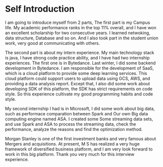 # Self Introduction

I am going to introduce myself from 2 parts, The first part is my Campus life. My academic performance ranks in the top 11% overall, and I have won an excellent scholarship for two consecutive years. I learned netwoking, data structure, Database and so on. And I also took part in the student union work, very good at communicating with others.


The second part is about my intern experience. My main technology stack is java, I have strong code practice ability, and I have had two internship experiences. The first one is in Bytedance. Last winter, I did some backend development in Bytedance. I am responsible for the development of SaaS, which is a cloud platform to provide some deep learning services. This cloud platform could support users to upload data using GCS, AWS, and providing a data analysis report. Except that, I also did some work about developing SDK of this platform, the SDK has strict requirements on code style. So this experience cultivate my good programming habits and code style.

My second internship I had is in Microsoft, I did some work about big data, such as performace comparation between Spark and Our own Big data computing engine named ASA. I created some Some streaming data sets, and use Spark and ASA to process the streaming data, check the performance, analyze the reasons and find the optimization method. 


Morgan Stanley is one of the first investment banks and very famous about Mergers and acquisitions. At present, M S has realized a very huge framework of diversified business platform, and I am very look forward to work in this big platform. Thank you very much for this interview experience.